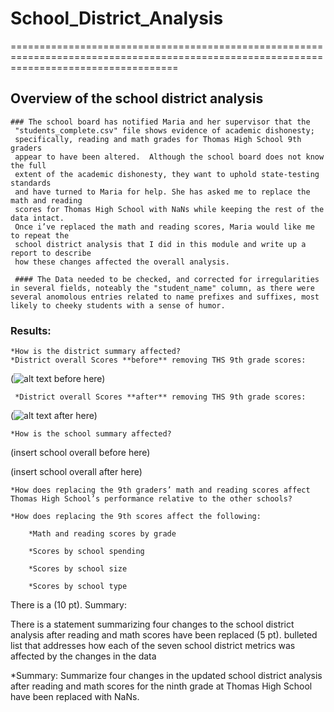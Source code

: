 # School_District_Analysis

=========================================================================================================================================

## Overview of the school district analysis

    ### The school board has notified Maria and her supervisor that the 
     "students_complete.csv" file shows evidence of academic dishonesty;
     specifically, reading and math grades for Thomas High School 9th graders
     appear to have been altered.  Although the school board does not know the full 
     extent of the academic dishonesty, they want to uphold state-testing standards 
     and have turned to Maria for help. She has asked me to replace the math and reading
     scores for Thomas High School with NaNs while keeping the rest of the data intact.
     Once i’ve replaced the math and reading scores, Maria would like me to repeat the 
     school district analysis that I did in this module and write up a report to describe
     how these changes affected the overall analysis.

     #### The Data needed to be checked, and corrected for irregularities in several fields, noteably the "student_name" column, as there were several anomolous entries related to name prefixes and suffixes, most likely to cheeky students with a sense of humor.

### Results:

    *How is the district summary affected?
	*District overall Scores **before** removing THS 9th grade scores:

(![alt text](image.jpg) before here)

	 *District overall Scores **after** removing THS 9th grade scores:
(![alt text](image.jpg) after here)

    *How is the school summary affected?
(insert school overall before here)

(insert school overall after here)

    *How does replacing the 9th graders’ math and reading scores affect Thomas High School’s performance relative to the other schools?

    *How does replacing the 9th scores affect the following:

        *Math and reading scores by grade

        *Scores by school spending

        *Scores by school size

        *Scores by school type

There is a  (10 pt).
Summary:

There is a statement summarizing four changes to the school district analysis after reading and math scores have been replaced (5 pt).
bulleted list that addresses how each of the seven school district metrics was affected by the changes in the data

    

*Summary: Summarize four changes in the updated school district analysis after reading and math scores for the ninth grade at Thomas High School have been replaced with NaNs.
